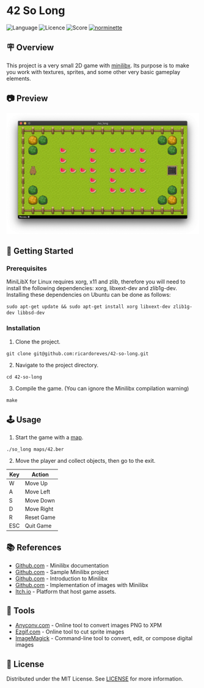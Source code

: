 
# 42 So Long
![Language](https://img.shields.io/static/v1?label=language&message=c&color=blue) ![Licence](https://img.shields.io/badge/license-MIT-green) ![Score](https://42-project-badge.glitch.me/users/rpinto-r/project/so-long) [![norminette](https://github.com/ricardoreves/42-Project-Template/actions/workflows/norminette.yml/badge.svg)](https://github.com/ricardoreves/42-so-long/actions/workflows/norminette.yml) 

## 🪧 Overview
This project is a very small 2D game with [minilibx](https://harm-smits.github.io/42docs/libs/minilibx). Its purpose is to make you work with textures, sprites, and some other very basic gameplay elements.

## 📷 Preview
![preview](imgs/preview.png)

## 🚀 Getting Started

### Prerequisites

MiniLibX for Linux requires xorg, x11 and zlib, therefore you will need to install the following dependencies: xorg, libxext-dev and zlib1g-dev. Installing these dependencies on Ubuntu can be done as follows:
```
sudo apt-get update && sudo apt-get install xorg libxext-dev zlib1g-dev libbsd-dev
```

### Installation
1. Clone the project.
```
git clone git@github.com:ricardoreves/42-so-long.git
```
2. Navigate to the project directory.
```
cd 42-so-long
```
3. Compile the game. (You can ignore the Minilibx compilation warning)
```
make
```

## 🕹 Usage
1. Start the game with a [map](maps/).
```
./so_long maps/42.ber
```
2. Move the player and collect objects, then go to the exit.
 
| Key | Action     |
| --- | ---------- |
| W   | Move Up    |
| A   | Move Left  |
| S   | Move Down  |
| D   | Move Right |
| R   | Reset Game |
| ESC | Quit Game  |

## 📚 References
- [Github.com](https://harm-smits.github.io/42docs/libs/minilibx) - Minilibx documentation
- [Github.com](https://github.com/S-LucasSerrano/miniLibX_sample) - Sample Minilibx project
- [Github.com](https://gontjarow.github.io/MiniLibX/) - Introduction to Minilibx
- [Github.com](https://github.com/keuhdall/images_example) - Implementation of images with Minilibx
- [Itch.io](https://itch.io/game-assets) - Platform that host game assets. 

## 🧰 Tools
- [Anyconv.com](https://anyconv.com/xpm-converter/) - Online tool to convert images PNG to XPM
- [Ezgif.com](https://ezgif.com/sprite-cutter/) - Online tool to cut sprite images
- [ImageMagick](https://imagemagick.org/) - Command-line tool to convert, edit, or compose digital images

## 📝 License
Distributed under the MIT License. See [LICENSE](LICENSE) for more information.


